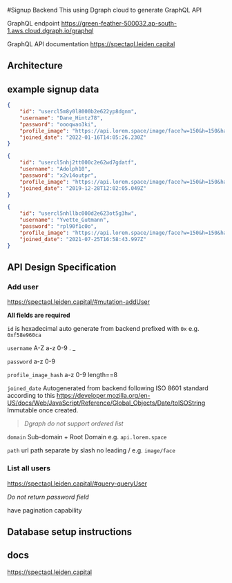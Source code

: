 #Signup Backend
This using Dgraph cloud to generate GraphQL API

GraphQL endpoint
https://green-feather-500032.ap-south-1.aws.cloud.dgraph.io/graphql

GraphQL API documentation
https://spectaql.leiden.capital

## Architecture

## example signup data
``` json
{
	"id": "usercl5m8y0l8000b2e622yp8dgnm",
	"username": "Dane_Hintz78",
	"password": "oooqwao3ki",
	"profile_image": "https://api.lorem.space/image/face?w=150&h=150&hash=hueo4s2b",
	"joined_date": "2022-01-16T14:05:26.230Z"
}

{
	"id": "usercl5nhj2tt000c2e62wd7gdatf",
	"username": "Adolph10",
	"password": "x2v14outpr",
	"profile_image": "https://api.lorem.space/image/face?w=150&h=150&hash=3rmrd5e0",
	"joined_date": "2019-12-28T12:02:05.049Z"
}

{
	"id": "usercl5nhllbc000d2e623ot5g3hw",
	"username": "Yvette_Gutmann",
	"password": "rpl90f1c0o",
	"profile_image": "https://api.lorem.space/image/face?w=150&h=150&hash=6pfa9ro6",
	"joined_date": "2021-07-25T16:58:43.997Z"
}
```
## API Design Specification
### Add user
https://spectaql.leiden.capital/#mutation-addUser

**All fields are required**

`id` is hexadecimal auto generate from backend prefixed with `0x` e.g. `0xf58e960ca`

`username` A-Z a-z 0-9 . _

`password` a-z 0-9

`profile_image_hash` a-z 0-9 length==8

`joined_date` Autogenerated from backend following ISO 8601 standard according to this https://developer.mozilla.org/en-US/docs/Web/JavaScript/Reference/Global_Objects/Date/toISOString Immutable once created.

> *Dgraph do not support ordered list*

`domain` Sub-domain + Root Domain e.g. `api.lorem.space`

`path` url path separate by slash no leading / e.g. `image/face`


### List all users
https://spectaql.leiden.capital/#query-queryUser

*Do not return password field*

have pagination capability

## Database setup instructions


## docs
https://spectaql.leiden.capital
